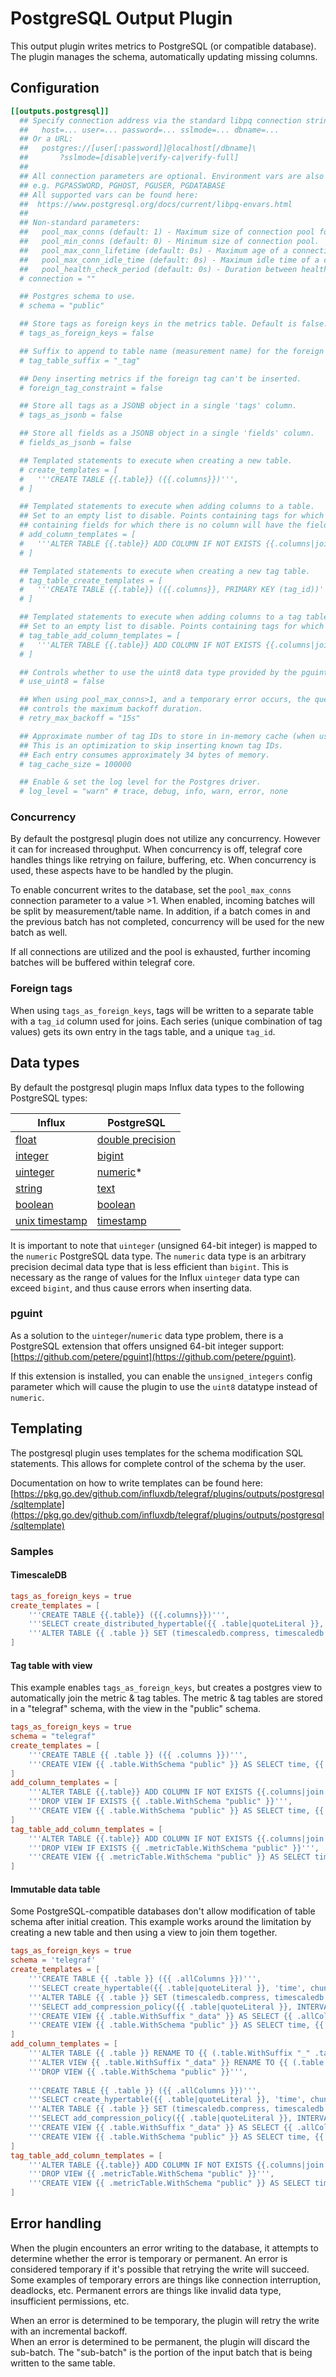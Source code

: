 # PostgreSQL Output Plugin

This output plugin writes metrics to PostgreSQL (or compatible database).  
The plugin manages the schema, automatically updating missing columns.

## Configuration

```toml
[[outputs.postgresql]]
  ## Specify connection address via the standard libpq connection string:
  ##   host=... user=... password=... sslmode=... dbname=...
  ## Or a URL:
  ##   postgres://[user[:password]]@localhost[/dbname]\
  ##       ?sslmode=[disable|verify-ca|verify-full]
  ##
  ## All connection parameters are optional. Environment vars are also supported.
  ## e.g. PGPASSWORD, PGHOST, PGUSER, PGDATABASE 
  ## All supported vars can be found here:
  ##  https://www.postgresql.org/docs/current/libpq-envars.html
  ##
  ## Non-standard parameters:
  ##   pool_max_conns (default: 1) - Maximum size of connection pool for parallel (per-batch per-table) inserts.
  ##   pool_min_conns (default: 0) - Minimum size of connection pool.
  ##   pool_max_conn_lifetime (default: 0s) - Maximum age of a connection before closing.
  ##   pool_max_conn_idle_time (default: 0s) - Maximum idle time of a connection before closing.
  ##   pool_health_check_period (default: 0s) - Duration between health checks on idle connections.
  # connection = ""

  ## Postgres schema to use.
  # schema = "public"

  ## Store tags as foreign keys in the metrics table. Default is false.
  # tags_as_foreign_keys = false

  ## Suffix to append to table name (measurement name) for the foreign tag table.
  # tag_table_suffix = "_tag"

  ## Deny inserting metrics if the foreign tag can't be inserted.
  # foreign_tag_constraint = false

  ## Store all tags as a JSONB object in a single 'tags' column.
  # tags_as_jsonb = false

  ## Store all fields as a JSONB object in a single 'fields' column.
  # fields_as_jsonb = false

  ## Templated statements to execute when creating a new table.
  # create_templates = [
  #   '''CREATE TABLE {{.table}} ({{.columns}})''',
  # ]

  ## Templated statements to execute when adding columns to a table.
  ## Set to an empty list to disable. Points containing tags for which there is no column will be skipped. Points
  ## containing fields for which there is no column will have the field omitted.
  # add_column_templates = [
  #   '''ALTER TABLE {{.table}} ADD COLUMN IF NOT EXISTS {{.columns|join ", ADD COLUMN IF NOT EXISTS "}}''',
  # ]

  ## Templated statements to execute when creating a new tag table.
  # tag_table_create_templates = [
  #   '''CREATE TABLE {{.table}} ({{.columns}}, PRIMARY KEY (tag_id))''',
  # ]

  ## Templated statements to execute when adding columns to a tag table.
  ## Set to an empty list to disable. Points containing tags for which there is no column will be skipped.
  # tag_table_add_column_templates = [
  #   '''ALTER TABLE {{.table}} ADD COLUMN IF NOT EXISTS {{.columns|join ", ADD COLUMN IF NOT EXISTS "}}''',
  # ]

  ## Controls whether to use the uint8 data type provided by the pguint extension.
  # use_uint8 = false

  ## When using pool_max_conns>1, and a temporary error occurs, the query is retried with an incremental backoff. This
  ## controls the maximum backoff duration.
  # retry_max_backoff = "15s"

  ## Approximate number of tag IDs to store in in-memory cache (when using tags_as_foreign_keys).
  ## This is an optimization to skip inserting known tag IDs.
  ## Each entry consumes approximately 34 bytes of memory.
  # tag_cache_size = 100000

  ## Enable & set the log level for the Postgres driver.
  # log_level = "warn" # trace, debug, info, warn, error, none
```

### Concurrency

By default the postgresql plugin does not utilize any concurrency. However it can for increased throughput. When concurrency is off, telegraf core handles things like retrying on failure, buffering, etc. When concurrency is used, these aspects have to be handled by the plugin.

To enable concurrent writes to the database, set the `pool_max_conns` connection parameter to a value >1. When enabled, incoming batches will be split by measurement/table name. In addition, if a batch comes in and the previous batch has not completed, concurrency will be used for the new batch as well.

If all connections are utilized and the pool is exhausted, further incoming batches will be buffered within telegraf core.

### Foreign tags

When using `tags_as_foreign_keys`, tags will be written to a separate table with a `tag_id` column used for joins. Each series (unique combination of tag values) gets its own entry in the tags table, and a unique `tag_id`.

## Data types

By default the postgresql plugin maps Influx data types to the following PostgreSQL types:

| Influx                                                                                                       | PostgreSQL                                                                                         |
|--------------------------------------------------------------------------------------------------------------|----------------------------------------------------------------------------------------------------|
| [float](https://docs.influxdata.com/influxdb/latest/reference/syntax/line-protocol/#float)                   | [double precision](https://www.postgresql.org/docs/current/datatype-numeric.html#DATATYPE-FLOAT)   |
| [integer](https://docs.influxdata.com/influxdb/latest/reference/syntax/line-protocol/#integer)               | [bigint](https://www.postgresql.org/docs/current/datatype-numeric.html#DATATYPE-INT)               |
| [uinteger](https://docs.influxdata.com/influxdb/latest/reference/syntax/line-protocol/#uinteger)             | [numeric](https://www.postgresql.org/docs/current/datatype-numeric.html#DATATYPE-NUMERIC-DECIMAL)* |
| [string](https://docs.influxdata.com/influxdb/latest/reference/syntax/line-protocol/#string)                 | [text](https://www.postgresql.org/docs/current/datatype-character.html)                            |
| [boolean](https://docs.influxdata.com/influxdb/latest/reference/syntax/line-protocol/#boolean)               | [boolean](https://www.postgresql.org/docs/current/datatype-boolean.html)                           |
| [unix timestamp](https://docs.influxdata.com/influxdb/latest/reference/syntax/line-protocol/#unix-timestamp) | [timestamp](https://www.postgresql.org/docs/current/datatype-datetime.html)                        |

It is important to note that `uinteger` (unsigned 64-bit integer) is mapped to the `numeric` PostgreSQL data type. The `numeric` data type is an arbitrary precision decimal data type that is less efficient than `bigint`. This is necessary as the range of values for the Influx `uinteger` data type can exceed `bigint`, and thus cause errors when inserting data.

### pguint

As a solution to the `uinteger`/`numeric` data type problem, there is a PostgreSQL extension that offers unsigned 64-bit integer support: [https://github.com/petere/pguint](https://github.com/petere/pguint).

If this extension is installed, you can enable the `unsigned_integers` config parameter which will cause the plugin to use the `uint8` datatype instead of `numeric`.

## Templating

The postgresql plugin uses templates for the schema modification SQL statements. This allows for complete control of the schema by the user.

Documentation on how to write templates can be found here:
[https://pkg.go.dev/github.com/influxdb/telegraf/plugins/outputs/postgresql/sqltemplate](https://pkg.go.dev/github.com/influxdb/telegraf/plugins/outputs/postgresql/sqltemplate)

### Samples

#### TimescaleDB

```toml
tags_as_foreign_keys = true
create_templates = [
    '''CREATE TABLE {{.table}} ({{.columns}})''',
    '''SELECT create_distributed_hypertable({{ .table|quoteLiteral }}, 'time', partitioning_column => 'tag_id', number_partitions => (SELECT count(*) FROM timescaledb_information.data_nodes)::integer, replication_factor => 2, chunk_time_interval => INTERVAL '1h')''',
    '''ALTER TABLE {{ .table }} SET (timescaledb.compress, timescaledb.compress_segmentby = 'tag_id')''',
]
```

#### Tag table with view

This example enables `tags_as_foreign_keys`, but creates a postgres view to automatically join the metric & tag tables. The metric & tag tables are stored in a "telegraf" schema, with the view in the "public" schema.

```toml
tags_as_foreign_keys = true
schema = "telegraf"
create_templates = [
    '''CREATE TABLE {{ .table }} ({{ .columns }})''',
    '''CREATE VIEW {{ .table.WithSchema "public" }} AS SELECT time, {{ (.tagTable.Columns.Tags.Concat .allColumns.Fields).Identifiers | join "," }} FROM {{ .table }} t, {{ .tagTable }} tt WHERE t.tag_id = tt.tag_id''',
]
add_column_templates = [
    '''ALTER TABLE {{.table}} ADD COLUMN IF NOT EXISTS {{.columns|join ", ADD COLUMN IF NOT EXISTS "}}''',
    '''DROP VIEW IF EXISTS {{ .table.WithSchema "public" }}''',
    '''CREATE VIEW {{ .table.WithSchema "public" }} AS SELECT time, {{ (.tagTable.Columns.Tags.Concat .allColumns.Fields).Identifiers | join "," }} FROM {{ .table }} t, {{ .tagTable }} tt WHERE t.tag_id = tt.tag_id''',
]
tag_table_add_column_templates = [
    '''ALTER TABLE {{.table}} ADD COLUMN IF NOT EXISTS {{.columns|join ", ADD COLUMN IF NOT EXISTS "}}''',
    '''DROP VIEW IF EXISTS {{ .metricTable.WithSchema "public" }}''',
    '''CREATE VIEW {{ .metricTable.WithSchema "public" }} AS SELECT time, {{ (.allColumns.Tags.Concat .metricTable.Columns.Fields).Identifiers | join "," }} FROM {{ .metricTable }} t, {{ .tagTable }} tt WHERE t.tag_id = tt.tag_id''',
]
```

#### Immutable data table

Some PostgreSQL-compatible databases don't allow modification of table schema after initial creation. This example works around the limitation by creating a new table and then using a view to join them together.

```toml
tags_as_foreign_keys = true
schema = 'telegraf'
create_templates = [
    '''CREATE TABLE {{ .table }} ({{ .allColumns }})''',
    '''SELECT create_hypertable({{ .table|quoteLiteral }}, 'time', chunk_time_interval => INTERVAL '1h')''',
    '''ALTER TABLE {{ .table }} SET (timescaledb.compress, timescaledb.compress_segmentby = 'tag_id')''',
    '''SELECT add_compression_policy({{ .table|quoteLiteral }}, INTERVAL '2h')''',
    '''CREATE VIEW {{ .table.WithSuffix "_data" }} AS SELECT {{ .allColumns.Selectors | join "," }} FROM {{ .table }}''',
    '''CREATE VIEW {{ .table.WithSchema "public" }} AS SELECT time, {{ (.tagTable.Columns.Tags.Concat .allColumns.Fields).Identifiers | join "," }} FROM {{ .table.WithSuffix "_data" }} t, {{ .tagTable }} tt WHERE t.tag_id = tt.tag_id''',
]
add_column_templates = [
    '''ALTER TABLE {{ .table }} RENAME TO {{ (.table.WithSuffix "_" .table.Columns.Hash).WithSchema "" }}''',
    '''ALTER VIEW {{ .table.WithSuffix "_data" }} RENAME TO {{ (.table.WithSuffix "_" .table.Columns.Hash "_data").WithSchema "" }}''',
    '''DROP VIEW {{ .table.WithSchema "public" }}''',
                                                                                                                                                                                                                                                                            
    '''CREATE TABLE {{ .table }} ({{ .allColumns }})''',
    '''SELECT create_hypertable({{ .table|quoteLiteral }}, 'time', chunk_time_interval => INTERVAL '1h')''',
    '''ALTER TABLE {{ .table }} SET (timescaledb.compress, timescaledb.compress_segmentby = 'tag_id')''',
    '''SELECT add_compression_policy({{ .table|quoteLiteral }}, INTERVAL '2h')''',
    '''CREATE VIEW {{ .table.WithSuffix "_data" }} AS SELECT {{ .allColumns.Selectors | join "," }} FROM {{ .table }} UNION ALL SELECT {{ (.allColumns.Union .table.Columns).Selectors | join "," }} FROM {{ .table.WithSuffix "_" .table.Columns.Hash "_data" }}''',
    '''CREATE VIEW {{ .table.WithSchema "public" }} AS SELECT time, {{ (.tagTable.Columns.Tags.Concat .allColumns.Fields).Identifiers | join "," }} FROM {{ .table.WithSuffix "_data" }} t, {{ .tagTable }} tt WHERE t.tag_id = tt.tag_id''',
]
tag_table_add_column_templates = [
    '''ALTER TABLE {{.table}} ADD COLUMN IF NOT EXISTS {{.columns|join ", ADD COLUMN IF NOT EXISTS "}}''',
    '''DROP VIEW {{ .metricTable.WithSchema "public" }}''',
    '''CREATE VIEW {{ .metricTable.WithSchema "public" }} AS SELECT time, {{ (.allColumns.Tags.Concat .metricTable.Columns.Fields).Identifiers | join "," }} FROM {{ .metricTable.WithSuffix "_data" }} t, {{ .table }} tt WHERE t.tag_id = tt.tag_id''',
]
```

## Error handling

When the plugin encounters an error writing to the database, it attempts to determine whether the error is temporary or permanent. An error is considered temporary if it's possible that retrying the write will succeed. Some examples of temporary errors are things like connection interruption, deadlocks, etc. Permanent errors are things like invalid data type, insufficient permissions, etc.

When an error is determined to be temporary, the plugin will retry the write with an incremental backoff.  
When an error is determined to be permanent, the plugin will discard the sub-batch. The "sub-batch" is the portion of the input batch that is being written to the same table.
